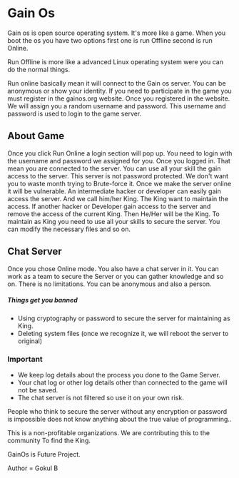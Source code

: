 # Gain Os

Gain os is open source operating system. It's more like a game. When you boot the os you have two options first one is run Offline second is run Online.

Run Offline is more like a advanced Linux operating system were you can do the normal things.

Run online basically mean it will connect to the Gain os server. You can be anonymous or show your identity. If you need to participate in the game you must register in the gainos.org website.
Once you registered in the website. We will assign you a random username and password. This username and password is used to login to the game server. 

## About Game

Once you click Run Online a login section will pop up. You need to login with the username and password we assigned for you. Once you logged in. That mean you are connected to the server. You can use all your skill the gain access to the server. This server is not password protected. We don't want you to waste month trying to Brute-force it. 
Once we make the server online it will be vulnerable. An intermediate hacker or developer can easily gain access the server. And we call him/her King. The King want to maintain the access. If another hacker or Developer gain access to the server and remove the access of the current King. Then He/Her will be the King.
To maintain as King you need to use all your skills to secure the server. You can modify the necessary files and so on.


## Chat Server

Once you chose Online mode. You also have a chat server in it. You can work as a team to secure the Server or you can gather knowledge and so on. There is no limitations. You can be anonymous and also a person.
##### Things get you banned

- Using cryptography or password to secure the server for maintaining as King.
- Deleting system files (once we recognize it, we will reboot the server to original)

### Important

- We keep log details about the process you done to the Game Server.
- Your chat log or other log details other than connected to the game will not be saved.
- The chat server is not filtered so use it on your own risk.

People who think to secure the server without any encryption or password is impossible does not know anything about the true value of programming..

This is a non-profitable organizations. We are contributing this to the community To find the King.

GainOs is Future Project.

Author = Gokul B




